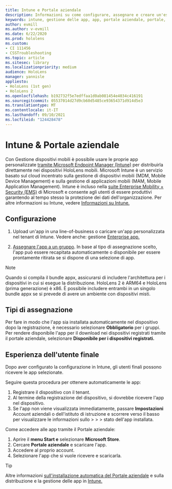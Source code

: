 ```yaml
---
title: Intune e Portale aziendale
description: Informazioni su come configurare, assegnare e creare un'esperienza utente comoda con Intune, la gestione dei dispositivi mobili e il portale aziendale.
keywords: intune, gestione delle app, app, portale aziendale, portale, hololens
author: evmill
ms.author: v-evmill
ms.date: 6/22/2020
ms.prod: hololens
ms.custom:
- CI 111456
- CSSTroubleshooting
ms.topic: article
ms.sitesec: library
ms.localizationpriority: medium
audience: HoloLens
manager: yannisle
appliesto:
- HoloLens (1st gen)
- HoloLens 2
ms.openlocfilehash: b192732f5e7edffaa1d0ab081454e4034c416191
ms.sourcegitcommit: 05537014d27d9cb60d5485ce93654371d914d5e3
ms.translationtype: MT
ms.contentlocale: it-IT
ms.lasthandoff: 09/10/2021
ms.locfileid: "124428478"
---
```

# <a name="intune--company-portal"></a>Intune & Portale aziendale

Con Gestione dispositivi mobili è possibile usare le proprie app personalizzate [tramite Microsoft Endpoint Manager (Intune)](/intune/windows-holographic-for-business) per distribuirla direttamente nei dispositivi HoloLens mobili. Microsoft Intune è un servizio basato sul cloud incentrato sulla gestione di dispositivi mobili (MDM, Mobile Device Management) e sulla gestione di applicazioni mobili (MAM, Mobile Application Management). Intune è incluso nella [suite Enterprise Mobility + Security (EMS)](https://www.microsoft.com/microsoft-365/enterprise-mobility-security) di Microsoft e consente agli utenti di essere produttivi garantendo al tempo stesso la protezione dei dati dell'organizzazione. Per altre informazioni su Intune, vedere [Informazioni su Intune.](/mem/intune/fundamentals/what-is-intune)

## <a name="setup"></a>Configurazione

1. Upload un'app in una line-of-business o caricare un'app personalizzata nel tenant di Intune. Vedere anche: gestione [Enterprise app.](/windows/client-management/mdm/enterprise-app-management)

2. [Assegnare l'app a un gruppo](/mem/intune/apps/apps-deploy). In base al tipo di assegnazione scelto, l'app può essere recapitata automaticamente o disponibile per essere prontamente ritirata se si dispone di una selezione di app.

> [!NOTE]
> Quando si compila il bundle appx, assicurarsi di includere l'architettura per i dispositivi in cui si esegue la distribuzione. HoloLens 2 è ARM64 e HoloLens (prima generazione) è x86. È possibile includere entrambi in un singolo bundle appx se si prevede di avere un ambiente con dispositivi misti.

## <a name="assignment-types"></a>Tipi di assegnazione

Per fare in modo che l'app sia installata automaticamente nel dispositivo dopo la registrazione, è necessario selezionare **Obbligatorio** per i gruppi.
Per rendere disponibile l'app per il download nei dispositivi registrati tramite il portale aziendale, selezionare **Disponibile per i dispositivi registrati.**

## <a name="end-user-experience"></a>Esperienza dell'utente finale

Dopo aver configurato la configurazione in Intune, gli utenti finali possono ricevere le app selezionate.

Seguire questa procedura per ottenere automaticamente le app:

1. Registrare il dispositivo con il tenant.
2. Al termine della registrazione del dispositivo, si dovrebbe ricevere l'app nel dispositivo.
3. Se l'app non viene visualizzata immediatamente, passare **Impostazioni** Account aziendali o dell'istituto di istruzione e scorrere verso il basso per visualizzare le informazioni sullo  >    >    >   stato dell'app installata.

Come accedere alle app tramite il Portale aziendale:

1. Aprire il **menu Start e** selezionare **Microsoft Store**.
2. Cercare **Portale aziendale** e scaricare l'app.
3. Accedere al proprio account.
4. Selezionare l'app che si vuole ricevere e scaricarla.

> [!Tip]
> Altre informazioni [sull'installazione automatica del Portale aziendale](/mem/intune/apps/company-portal-app) e sulla distribuzione e la gestione delle app in [Intune.](/mem/intune/fundamentals/windows-holographic-for-business#deploy-and-manage-apps)

